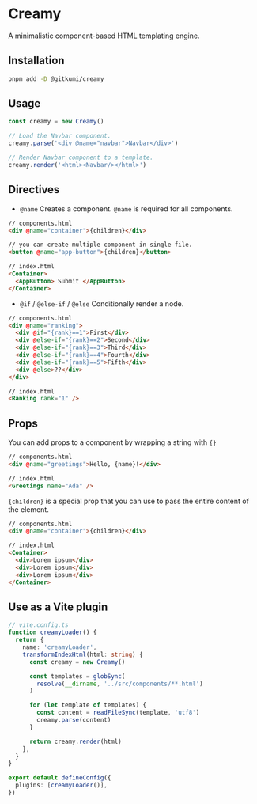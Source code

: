 # Creamy

A minimalistic component-based HTML templating engine.

## Installation

```sh
pnpm add -D @gitkumi/creamy
```

## Usage

```ts
const creamy = new Creamy()

// Load the Navbar component.
creamy.parse('<div @name="navbar">Navbar</div>')

// Render Navbar component to a template.
creamy.render('<html><Navbar/></html>')
```

## Directives

- `@name`
  Creates a component. `@name` is required for all components.

```html
// components.html
<div @name="container">{children}</div>

// you can create multiple component in single file.
<button @name="app-button">{children}</button>

// index.html
<Container>
  <AppButton> Submit </AppButton>
</Container>
```

- `@if` / `@else-if` / `@else`
  Conditionally render a node.

```html
// components.html
<div @name="ranking">
  <div @if="{rank}==1">First</div>
  <div @else-if="{rank}==2">Second</div>
  <div @else-if="{rank}==3">Third</div>
  <div @else-if="{rank}==4">Fourth</div>
  <div @else-if="{rank}==5">Fifth</div>
  <div @else>??</div>
</div>

// index.html
<Ranking rank="1" />
```

## Props

You can add props to a component by wrapping a string with `{}`

```html
// components.html
<div @name="greetings">Hello, {name}!</div>

// index.html
<Greetings name="Ada" />
```

`{children}` is a special prop that you can use to pass the entire content of the element.

```html
// components.html
<div @name="container">{children}</div>

// index.html
<Container>
  <div>Lorem ipsum</div>
  <div>Lorem ipsum</div>
  <div>Lorem ipsum</div>
</Container>
```

## Use as a Vite plugin

```ts
// vite.config.ts
function creamyLoader() {
  return {
    name: 'creamyLoader',
    transformIndexHtml(html: string) {
      const creamy = new Creamy()

      const templates = globSync(
        resolve(__dirname, '../src/components/**.html')
      )

      for (let template of templates) {
        const content = readFileSync(template, 'utf8')
        creamy.parse(content)
      }

      return creamy.render(html)
    },
  }
}

export default defineConfig({
  plugins: [creamyLoader()],
})
```
